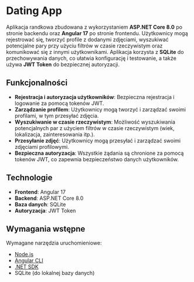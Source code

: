 # Dating App

Aplikacja randkowa zbudowana z wykorzystaniem **ASP.NET Core 8.0** po stronie backendu oraz **Angular 17** po stronie frontendu. Użytkownicy mogą rejestrować się, tworzyć profile z dodanymi zdjęciami, wyszukiwać potencjalne pary przy użyciu filtrów w czasie rzeczywistym oraz komunikować się z innymi użytkownikami. Aplikacja korzysta z **SQLite** do przechowywania danych, co ułatwia konfigurację i testowanie, a także używa **JWT Token** do bezpiecznej autoryzacji. 

## Funkcjonalności

- **Rejestracja i autoryzacja użytkowników**: Bezpieczna rejestracja i logowanie za pomocą tokenów JWT.
- **Zarządzanie profilem**: Użytkownicy mogą tworzyć i zarządzać swoimi profilami, w tym przesyłać zdjęcia.
- **Wyszukiwanie w czasie rzeczywistym**: Możliwość wyszukiwania potencjalnych par z użyciem filtrów w czasie rzeczywistym (wiek, lokalizacja, zainteresowania itp.).
- **Przesyłanie zdjęć**: Użytkownicy mogą przesyłać i zarządzać swoimi zdjęciami profilowymi.
- **Bezpieczna autoryzacja**: Wszystkie żądania są chronione za pomocą tokenów JWT, co zapewnia bezpieczeństwo danych użytkowników.

## Technologie

- **Frontend**: Angular 17
- **Backend**: ASP.NET Core 8.0
- **Baza danych**: SQLite
- **Autoryzacja**: JWT Token

## Wymagania wstępne

Wymagane narzędzia uruchomieniowe:

- [Node.js](https://nodejs.org/)
- [Angular CLI](https://angular.io/cli)
- [.NET SDK](https://dotnet.microsoft.com/download)
- SQLite (do lokalnej bazy danych)
